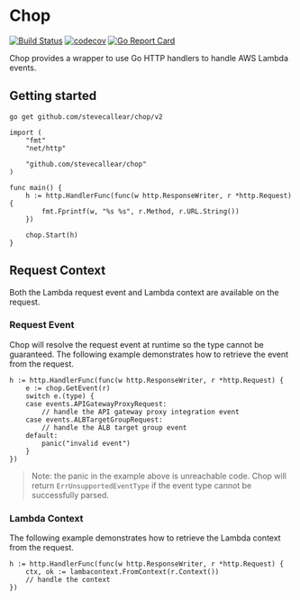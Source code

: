 # Chop
[![Build Status](https://travis-ci.org/stevecallear/chop.svg?branch=master)](https://travis-ci.org/stevecallear/chop)
[![codecov](https://codecov.io/gh/stevecallear/chop/branch/master/graph/badge.svg)](https://codecov.io/gh/stevecallear/chop)
[![Go Report Card](https://goreportcard.com/badge/github.com/stevecallear/chop)](https://goreportcard.com/report/github.com/stevecallear/chop)

Chop provides a wrapper to use Go HTTP handlers to handle AWS Lambda events.

## Getting started
```
go get github.com/stevecallear/chop/v2
```
```
import (
    "fmt"
    "net/http"

    "github.com/stevecallear/chop"
)

func main() {
    h := http.HandlerFunc(func(w http.ResponseWriter, r *http.Request) {
        fmt.Fprintf(w, "%s %s", r.Method, r.URL.String())
    })

    chop.Start(h)
}
```



## Request Context
Both the Lambda request event and Lambda context are available on the request.

### Request Event
Chop will resolve the request event at runtime so the type cannot be guaranteed. The following example demonstrates how to retrieve the event from the request.

```
h := http.HandlerFunc(func(w http.ResponseWriter, r *http.Request) {
    e := chop.GetEvent(r)
    switch e.(type) {
    case events.APIGatewayProxyRequest:
        // handle the API gateway proxy integration event
    case events.ALBTargetGroupRequest:
        // handle the ALB target group event
    default:
        panic("invalid event")
    }
})
```

> Note: the panic in the example above is unreachable code. Chop will return `ErrUnsupportedEventType` if the event type cannot be successfully parsed.

### Lambda Context
The following example demonstrates how to retrieve the Lambda context from the request.

```
h := http.HandlerFunc(func(w http.ResponseWriter, r *http.Request) {
    ctx, ok := lambacontext.FromContext(r.Context())
    // handle the context
})
```
